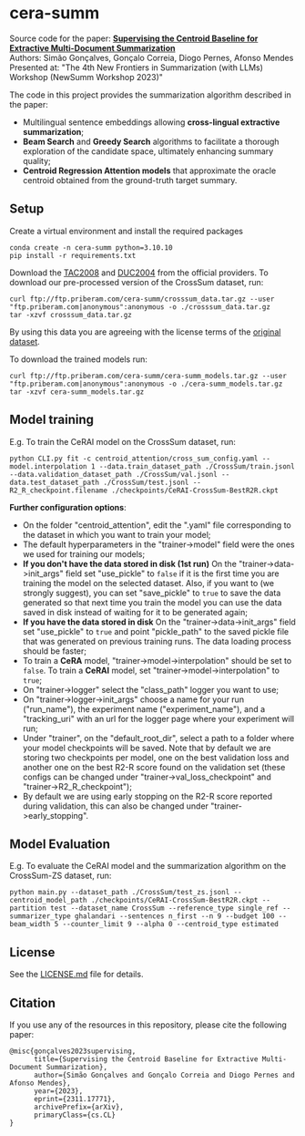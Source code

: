 # cera-summ
Source code for the paper: [**Supervising the Centroid Baseline for Extractive Multi-Document Summarization**](https://arxiv.org/abs/2311.17771) <br>
Authors: Simão Gonçalves, Gonçalo Correia, Diogo Pernes, Afonso Mendes<br>
Presented at: "The 4th New Frontiers in Summarization (with LLMs) Workshop (NewSumm Workshop 2023)"<br>


The code in this project provides the summarization algorithm described in the paper:<br>

  - Multilingual sentence embeddings allowing **cross-lingual extractive summarization**;<br>
  - **Beam Search** and **Greedy Search** algorithms to facilitate a thorough exploration of the candidate space, ultimately enhancing summary quality;<br>
  - **Centroid Regression Attention models** that approximate the oracle centroid obtained from the ground-truth target summary.<br>

## Setup
Create a virtual environment and install the required packages

```
conda create -n cera-summ python=3.10.10
pip install -r requirements.txt
```

Download the [TAC2008](https://tac.nist.gov/2008/summarization/) and [DUC2004](https://github.com/UsmanNiazi/DUC-2004-Dataset) from the official providers.
To download our pre-processed version of the CrossSum dataset, run:
```
curl ftp://ftp.priberam.com/cera-summ/crosssum_data.tar.gz --user "ftp.priberam.com|anonymous":anonymous -o ./crosssum_data.tar.gz
tar -xzvf crosssum_data.tar.gz
```
By using this data you are agreeing with the license terms of the [original dataset](https://github.com/csebuetnlp/CrossSum).

To download the trained models run:
```
curl ftp://ftp.priberam.com/cera-summ/cera-summ_models.tar.gz --user "ftp.priberam.com|anonymous":anonymous -o ./cera-summ_models.tar.gz
tar -xzvf cera-summ_models.tar.gz
```


## Model training

E.g. To train the CeRAI model on the CrossSum dataset, run:
```
python CLI.py fit -c centroid_attention/cross_sum_config.yaml --model.interpolation 1 --data.train_dataset_path ./CrossSum/train.jsonl --data.validation_dataset_path ./CrossSum/val.jsonl --data.test_dataset_path ./CrossSum/test.jsonl --R2_R_checkpoint.filename ./checkpoints/CeRAI-CrossSum-BestR2R.ckpt
```

**Further configuration options**:<br>
  - On the folder "centroid_attention", edit the ".yaml" file corresponding to the dataset in which you want to train your model;
  - The default hyperparameters in the "trainer->model" field were the ones we used for training our models;
  - **If you don't have the data stored in disk (1st run)** On the "trainer->data->init_args" field set "use_pickle" to ```false``` if it is the first time you are training the model on the
     selected dataset. Also, if you want to (we strongly suggest), you can set "save_pickle" to ```true``` to save the data generated so that next time you train the model you can
     use the data saved in disk instead of waiting for it to be generated again;
 - **If you have the data stored in disk** On the "trainer->data->init_args" field set "use_pickle" to ```true``` and point "pickle_path" to the saved pickle file that was generated on
     previous training runs. The data loading process should be faster;
 -  To train a **CeRA** model, "trainer->model->interpolation" should be set to ```false```. To train a **CeRAI** model, set "trainer->model->interpolation" to ```true```;
 -  On "trainer->logger" select the "class_path" logger you want to use;
 -  On "trainer->logger->init_args" choose a name for your run ("run_name"), the experiment name ("experiment_name"), and a "tracking_uri" with an url for the logger page
     where your experiment will run;
 -  Under "trainer", on the "default_root_dir", select a path to a folder where your model checkpoints will be saved. Note that by default we are storing two checkpoints per model,
     one on the best validation loss and another one on the best R2-R score found on the validation set (these configs can be changed under "trainer->val_loss_checkpoint" and
     "trainer->R2_R_checkpoint");
 -  By default we are using early stopping on the R2-R score reported during validation, this can also be changed under "trainer->early_stopping".


## Model Evaluation

E.g. To evaluate the CeRAI model and the summarization algorithm on the CrossSum-ZS dataset, run:
```
python main.py --dataset_path ./CrossSum/test_zs.jsonl --centroid_model_path ./checkpoints/CeRAI-CrossSum-BestR2R.ckpt --partition test --dataset_name CrossSum --reference_type single_ref --summarizer_type ghalandari --sentences n_first --n 9 --budget 100 --beam_width 5 --counter_limit 9 --alpha 0 --centroid_type estimated
```

## License

See the [LICENSE.md](LICENSE.md) file for details.

## Citation

If you use any of the resources in this repository, please cite the following paper:

```
@misc{gonçalves2023supervising,
      title={Supervising the Centroid Baseline for Extractive Multi-Document Summarization},
      author={Simão Gonçalves and Gonçalo Correia and Diogo Pernes and Afonso Mendes},
      year={2023},
      eprint={2311.17771},
      archivePrefix={arXiv},
      primaryClass={cs.CL}
}
```
